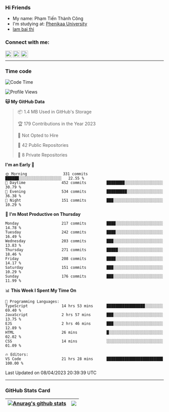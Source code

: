 ### Hi Friends

- My name: Phạm Tiến Thành Công
- I'm studying at: [Phenikaa University]
- [lam bai thi]


### Connect with me:
[<img align="left" alt="PhamTienThanhCong | Facebook" width="22px" src="https://upload.wikimedia.org/wikipedia/commons/thumb/1/16/Facebook-icon-1.png/640px-Facebook-icon-1.png" />][facebook]
[<img align="left" alt="PhamTienThanhCong | Zalo" width="22px" src="https://www.anphatpc.com.vn/template/anphat_2020v2/images/icon-zalo.jpg" />][zalo]
[<img align="left" alt="PhamTienThanhCong | LinkedIn" width="22px" src="https://cdn3.iconfinder.com/data/icons/inficons/512/linkedin.png" />][linkedin]

<br />

---

### Time code

<!--START_SECTION:waka-->
![Code Time](http://img.shields.io/badge/Code%20Time-988%20hrs%2046%20mins-blue)

![Profile Views](http://img.shields.io/badge/Profile%20Views-1-blue)

**🐱 My GitHub Data** 

> 📦 1.4 MB Used in GitHub's Storage 
 > 
> 🏆 179 Contributions in the Year 2023
 > 
> 🚫 Not Opted to Hire
 > 
> 📜 42 Public Repositories 
 > 
> 🔑 8 Private Repositories 
 > 
**I'm an Early 🐤** 

```text
🌞 Morning                331 commits         ██████░░░░░░░░░░░░░░░░░░░   22.55 % 
🌆 Daytime                452 commits         ████████░░░░░░░░░░░░░░░░░   30.79 % 
🌃 Evening                534 commits         █████████░░░░░░░░░░░░░░░░   36.38 % 
🌙 Night                  151 commits         ███░░░░░░░░░░░░░░░░░░░░░░   10.29 % 
```
📅 **I'm Most Productive on Thursday** 

```text
Monday                   217 commits         ████░░░░░░░░░░░░░░░░░░░░░   14.78 % 
Tuesday                  242 commits         ████░░░░░░░░░░░░░░░░░░░░░   16.49 % 
Wednesday                203 commits         ███░░░░░░░░░░░░░░░░░░░░░░   13.83 % 
Thursday                 271 commits         █████░░░░░░░░░░░░░░░░░░░░   18.46 % 
Friday                   208 commits         ████░░░░░░░░░░░░░░░░░░░░░   14.17 % 
Saturday                 151 commits         ███░░░░░░░░░░░░░░░░░░░░░░   10.29 % 
Sunday                   176 commits         ███░░░░░░░░░░░░░░░░░░░░░░   11.99 % 
```


📊 **This Week I Spent My Time On** 

```text
💬 Programming Languages: 
TypeScript               14 hrs 53 mins      █████████████████░░░░░░░░   69.40 % 
JavaScript               2 hrs 57 mins       ███░░░░░░░░░░░░░░░░░░░░░░   13.75 % 
EJS                      2 hrs 46 mins       ███░░░░░░░░░░░░░░░░░░░░░░   12.89 % 
HTML                     26 mins             █░░░░░░░░░░░░░░░░░░░░░░░░   02.02 % 
CSS                      14 mins             ░░░░░░░░░░░░░░░░░░░░░░░░░   01.09 % 

🔥 Editors: 
VS Code                  21 hrs 28 mins      █████████████████████████   100.00 % 
```


 Last Updated on 08/04/2023 20:39:39 UTC
<!--END_SECTION:waka-->

---

### GitHub Stats Card

| <a href="https://github.com/phamtienthanhcong"><img align="center" src="https://github-readme-stats.vercel.app/api?username=PhamTienThanhCong&show_icons=true&include_all_commits=true&theme=buefy&hide_border=true&theme=ocean_dark" alt="Anurag's github stats" /></a> | <a href="https://github.com/phamtienthanhcong"><img align="center" src="https://github-readme-stats.vercel.app/api/top-langs/?username=PhamTienThanhCong&layout=compact&theme=buefy&hide_border=true&theme=ocean_dark" /></a> |
| ------------- | ------------- |

[Phenikaa University]: https://phenikaa-uni.edu.vn/vi
[facebook]: https://www.facebook.com/phamtienthanhcong
[linkedin]: https://linkedin.com/in/phamtienthanhcong
[zalo]: https://zalo.me/0396396332
[tiktok]: https://www.tiktok.com/@phamtienthanhcong
[web]: https://github.com/PhamTienThanhCong/web_dev
[min project]: https://github.com/PhamTienThanhCong/Project-Of-Web
[c and cpp]: https://github.com/PhamTienThanhCong/Code_C_and_Cpro
[python]: https://github.com/PhamTienThanhCong/Python_beginer
[lam bai thi]: https://qldtbeta.phenikaa-uni.edu.vn/lambaithi/Dangnhap.aspx
